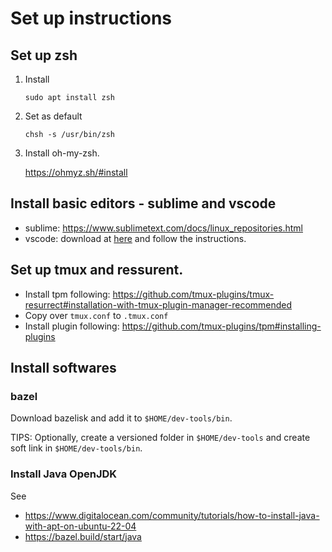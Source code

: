 # Set up instructions

## Set up zsh

1. Install

   ```
   sudo apt install zsh
   ```

2. Set as default

   ```
   chsh -s /usr/bin/zsh
   ```

3. Install oh-my-zsh.

   https://ohmyz.sh/#install

## Install basic editors - sublime and vscode

- sublime: https://www.sublimetext.com/docs/linux_repositories.html
- vscode: download at [here](https://code.visualstudio.com/download#) and
  follow the instructions.

## Set up tmux and ressurent.

- Install tpm following: https://github.com/tmux-plugins/tmux-resurrect#installation-with-tmux-plugin-manager-recommended
- Copy over `tmux.conf` to `.tmux.conf`
- Install plugin following: https://github.com/tmux-plugins/tpm#installing-plugins

## Install softwares

### bazel

Download bazelisk and add it to `$HOME/dev-tools/bin`.

TIPS: Optionally, create a versioned folder in `$HOME/dev-tools` and create soft
link in `$HOME/dev-tools/bin`.

### Install Java OpenJDK

See

- https://www.digitalocean.com/community/tutorials/how-to-install-java-with-apt-on-ubuntu-22-04
- https://bazel.build/start/java

